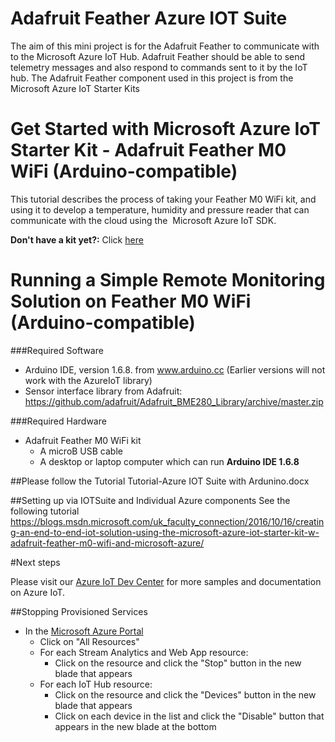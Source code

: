 # Adafruit Feather Azure IOT Suite

The aim of this mini project is for the Adafruit Feather to communicate with to the Microsoft Azure IoT Hub. Adafruit Feather should be able to send telemetry messages and also respond to commands sent to it by the IoT hub. The Adafruit Feather component used in this project is from the Microsoft Azure IoT Starter Kits 

# Get Started with Microsoft Azure IoT Starter Kit - Adafruit Feather M0 WiFi (Arduino-compatible)
This tutorial describes the process of taking your Feather M0 WiFi kit, and using it to develop a temperature, humidity and pressure reader that can communicate with the cloud using the  Microsoft Azure IoT SDK. 

**Don't have a kit yet?:** Click [here](http://azure.com/iotstarterkits)

# Running a Simple Remote Monitoring Solution on Feather M0 WiFi (Arduino-compatible)

###Required Software

- Arduino IDE, version 1.6.8. from www.arduino.cc (Earlier versions will not work with the AzureIoT library)
- Sensor interface library from Adafruit: https://github.com/adafruit/Adafruit_BME280_Library/archive/master.zip

###Required Hardware

- Adafruit Feather M0 WiFi kit
  - A microB USB cable
  - A desktop or laptop computer which can run **Arduino IDE 1.6.8**

##Please follow the Tutorial 
Tutorial-Azure IOT Suite with Ardunino.docx

##Setting up via IOTSuite and Individual Azure components 
See the following tutorial https://blogs.msdn.microsoft.com/uk_faculty_connection/2016/10/16/creating-an-end-to-end-iot-solution-using-the-microsoft-azure-iot-starter-kit-w-adafruit-feather-m0-wifi-and-microsoft-azure/


#Next steps

Please visit our [Azure IoT Dev Center](https://azure.microsoft.com/en-us/develop/iot/) for more samples and documentation on Azure IoT.

##Stopping Provisioned Services

- In the [Microsoft Azure Portal](https://portal.azure.com/)
    - Click on "All Resources"
    - For each Stream Analytics and Web App resource:
        - Click on the resource and click the "Stop" button in the new blade that appears
    - For each IoT Hub resource:
        - Click on the resource and click the "Devices" button in the new blade that appears
        - Click on each device in the list and click the "Disable" button that appears in the new blade at the bottom
